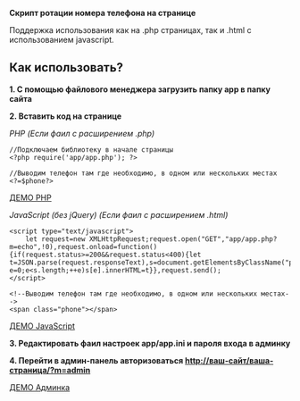 
**Скрипт ротации номера телефона на странице**

Поддержка использования как на .php страницах, так и .html c использованием javascript.

## Как использовать?

__1. C помощью файлового менеджера загрузить папку app в папку сайта__

__2. Вставить код на странице__

*PHP (Если фаил с расширением .php)*
```
//Подключаем библиотеку в начале страницы
<?php require('app/app.php'); ?>
```
```
//Выводим телефон там где необходимо, в одном или нескольких местах
<?=$phone?>
```
[ДЕМО PHP](http://debug.ivanov.site/rotate/index.php)



*JavaScript (без jQuery) (Если фаил с расширением .html)*
```
<script type="text/javascript">
    let request=new XMLHttpRequest;request.open("GET","app/app.php?m=echo",!0),request.onload=function(){if(request.status>=200&&request.status<400){let t=JSON.parse(request.responseText),s=document.getElementsByClassName("phone");for(var e=0;e<s.length;++e)s[e].innerHTML=t}},request.send();
</script>
```
```
<!--Выводим телефон там где необходимо, в одном или нескольких местах-->
<span class="phone"></span>
```

[ДЕМО JavaScript](http://debug.ivanov.site/rotate/index.html)

__3. Редактировать фаил настроек app/app.ini и пароля входа в админку__

__4. Перейти в админ-панель авторизоваться  [http://ваш-сайт/ваша-страница/?m=admin](http://ваш-сайт/ваша-страница/?m=admin)__

[ДЕМО Админка](http://debug.ivanov.site/rotate/?m=admin)